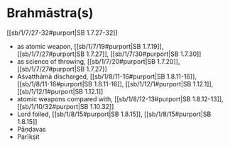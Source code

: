 # Brahmāstra(s)

[[sb/1/7/27-32#purport|SB 1.7.27-32]]

* as atomic weapon, [[sb/1/7/19#purport|SB 1.7.19]], [[sb/1/7/27#purport|SB 1.7.27]], [[sb/1/7/30#purport|SB 1.7.30]]
* as science of throwing, [[sb/1/7/20#purport|SB 1.7.20]], [[sb/1/7/27#purport|SB 1.7.27]]
* Aśvatthāmā discharged, [[sb/1/8/11-16#purport|SB 1.8.11-16]], [[sb/1/8/11-16#purport|SB 1.8.11-16]], [[sb/1/12/1#purport|SB 1.12.1]], [[sb/1/12/1#purport|SB 1.12.1]]
* atomic weapons compared with, [[sb/1/8/12-13#purport|SB 1.8.12-13]], [[sb/1/10/32#purport|SB 1.10.32]]
* Lord foiled, [[sb/1/8/15#purport|SB 1.8.15]], [[sb/1/8/15#purport|SB 1.8.15]]
* Pāṇḍavas 
* Parīkṣit 
